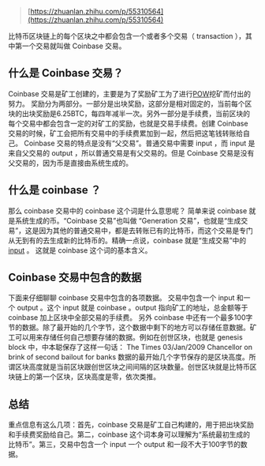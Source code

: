 
> [https://zhuanlan.zhihu.com/p/55310564](https://zhuanlan.zhihu.com/p/55310564)

比特币区块链上的每个区块之中都会包含一个或者多个交易（ transaction ），其中第一个交易就叫做 Coinbase 交易。
## 什么是 Coinbase 交易？
Coinbase 交易是矿工创建的，主要是为了奖励矿工为了进行[POW](https://www.yuque.com/hounaikuo/nzi92b/uqmggg)挖矿而付出的努力。
奖励分为两部分。一部分是出块奖励，这部分是相对固定的，当前每个区块的出块奖励是6.25BTC，每四年减半一次。另外一部分是手续费，当前区块的每个交易中都会包含一定的对矿工的奖励，也就是交易手续费。创建 Coinbase 交易的时候，矿工会把所有交易中的手续费累加到一起，然后把这笔钱转账给自己。
Coinbase 交易的特点是没有“父交易”。普通交易中需要 input ，而 input 是来自父交易的 output ，所以普通交易是有父交易的。但是 Coinbase 交易是没有父交易的，因为币是直接由系统生成的。
## 什么是 coinbase ？
那么 coinbase 交易中的 coinbase 这个词是什么意思呢？
简单来说 coinbase 就是系统生成的币。“Coinbase 交易”也叫做 “Generation 交易”，也就是“生成交易”，这是因为其他的普通交易中，都是去转账已有的比特币，而这个交易是专门从无到有的去生成新的比特币的。精确一点说，coinbase 就是“生成交易”中的 [input](https://happypeter.github.io/binfo/utxo) 。
这就是 coinbase 这个词的基本含义。
## Coinbase 交易中包含的数据
下面来仔细聊聊 coinbase 交易中包含的各项数据。
交易中包含一个 input 和一个 output 。这个 input 就是 coinbase 。output 指向矿工的地址，总金额等于 coinbase 加上区块中全部交易的手续费。
另外 coinbase 中还有一个最多100字节的数据。除了最开始的几个字节，这个数据中剩下的地方可以存储任意数据。矿工可以用来存储任何自己想要存储的数据。例如在创世区块，也就是 genesis block 中，中本聪保存了这样一句话：
The Times 03/Jan/2009 Chancellor on brink of second bailout for banks
数据的最开始几个字节保存的是区块高度。所谓区块高度就是当前区块跟创世区块之间间隔的区块数量。创世区块就是比特币区块链上的第一个区块，区块高度是零，依次类推。
## 总结
重点信息有这么几项：首先，coinbase 交易是矿工自己构建的，用于把出块奖励和手续费奖励给自己。第二，coinbase 这个词本身可以理解为“系统最初生成的比特币”。第三，交易中包含一个 input 一个 output 和一段不大于100字节的数据。

